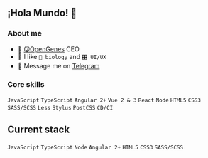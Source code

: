 ## ¡Hola Mundo! 👋

### About me
- 🧬 <a href="https://github.com/open-genes">@OpenGenes</a> CEO
- 💜 I like `🧬 biology` and `🎛 UI/UX`
- 💬 Message me on <a href="https://t.me/const8ine" about="_blank">Telegram</a>


### Core skills

`JavaScript`
`TypeScript`
`Angular 2+`
`Vue 2 & 3`
`React`
`Node`
`HTML5`
`CSS3`
`SASS/SCSS`
`Less`
`Stylus`
`PostCSS`
`CD/CI`

## Current stack
`JavaScript`
`TypeScript`
`Node`
`Angular 2+`
`HTML5`
`CSS3`
`SASS/SCSS`

